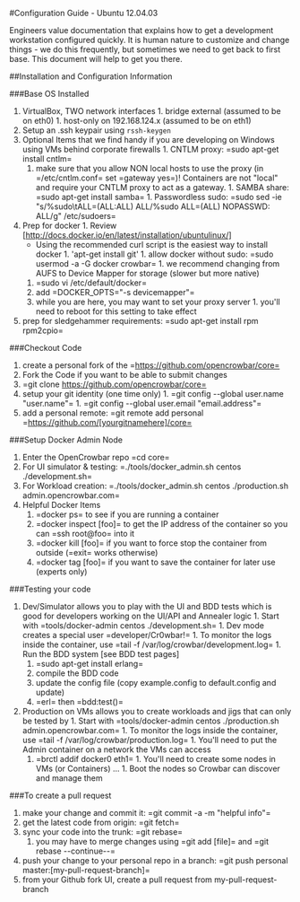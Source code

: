 #Configuration Guide - Ubuntu 12.04.03

Engineers value documentation that explains how to get a development workstation configured quickly. It is human nature to customize and change things - we do this frequently, but sometimes we need to get back to first base.  This document will help to get you there.

##Installation and Configuration Information

###Base OS Installed
  1. VirtualBox, TWO network interfaces
    1. bridge external (assumed to be on eth0)
    1. host-only on 192.168.124.x (assumed to be on eth1)
  1. Setup an .ssh keypair using `rssh-keygen`
  1. Optional Items that we find handy if you are developing on Windows using VMs behind corporate firewalls
    1. CNTLM proxy: =sudo apt-get install cntlm=
       1. make sure that you allow NON local hosts to use the proxy (in =/etc/cntlm.conf= set =gateway yes=)!  Containers are not "local" and require your CNTLM proxy to act as a gateway.
    1. SAMBA share: =sudo apt-get install samba=
    1. Passwordless sudo: =sudo sed -ie "s/%sudo\tALL=(ALL:ALL) ALL/%sudo ALL=(ALL) NOPASSWD: ALL/g" /etc/sudoers=
  1. Prep for docker 
    1. Review [http://docs.docker.io/en/latest/installation/ubuntulinux/]
        * Using the recommended curl script is the easiest way to install docker
    1. 'apt-get install git'
    1. allow docker without sudo: =sudo usermod -a -G docker crowbar=
    1. we recommend changing from AUFS to Device Mapper for storage (slower but more native)
       1. =sudo vi /etc/default/docker=
       1. add =DOCKER_OPTS="-s devicemapper"=
       1. while you are here, you may want to set your proxy server
    1. you'll need to reboot for this setting to take effect
  1. prep for sledgehammer requirements: =sudo apt-get install rpm rpm2cpio=

###Checkout Code 
  1. create a personal fork of the =https://github.com/opencrowbar/core=
1. Fork the Code if you want to be able to submit changes
  1. =git clone https://github.com/opencrowbar/core=
  1. setup your git identity (one time only)
    1. =git config --global user.name "user.name"=
    1. =git config --global user.email "email.address"=
  1. add a personal remote: =git remote add personal =https://github.com/[yourgitnamehere]/core=

###Setup Docker Admin Node
  1. Enter the OpenCrowbar repo =cd core=
  1. For UI simulator & testing: =./tools/docker_admin.sh centos ./development.sh=
  1. For Workload creation: =./tools/docker_admin.sh centos ./production.sh admin.opencrowbar.com=
  1. Helpful Docker Items
     1. =docker ps= to see if you are running a container
     1. =docker inspect [foo]= to get the IP address of the container so you can =ssh root@foo= into it
     1. =docker kill [foo]= if you want to force stop the container from outside (=exit= works otherwise)
     1. =docker tag [foo]= if you want to save the container for later use (experts only)

###Testing your code
  1. Dev/Simulator allows you to play with the UI and BDD tests which is good for developers working on the UI/API and Annealer logic
    1. Start with =tools/docker-admin centos ./development.sh=
    1. Dev mode creates a special user =developer/Cr0wbar!=
    1. To monitor the logs inside the container, use =tail -f /var/log/crowbar/development.log=
    1. Run the BDD system [see BDD test pages]
       1. =sudo apt-get install erlang=
       1. compile the BDD code
       1. update the config file (copy example.config to default.config and update)
       1. =erl= then =bdd:test()=
  1. Production on VMs allows you to create workloads and jigs that can only be tested by 
    1. Start with =tools/docker-admin centos ./production.sh admin.opencrowbar.com=
    1. To monitor the logs inside the container, use =tail -f /var/log/crowbar/production.log=
    1. You'll need to put the Admin container on a network the VMs can access
      1. =brctl addif docker0 eth1=
    1. You'll need to create some nodes in VMs (or Containers) ...
    1. Boot the nodes so Crowbar can discover and manage them

###To create a pull request
  1. make your change and commit it: =git commit -a -m "helpful info"=
  1. get the latest code from origin: =git fetch=
  1. sync your code into the trunk: =git rebase=
     1. you may have to merge changes using =git add [file]= and =git rebase --continue--=
  1. push your change to your personal repo in a branch: =git push personal master:[my-pull-request-branch]=
  1. from your Github fork UI, create a pull request from my-pull-request-branch
